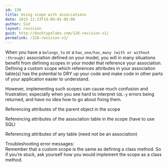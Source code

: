 ```yaml
---
id: 130
title: Using scope with associations
date: 2015-11-23T14:09:01-05:00
author: Sid
layout: revision
guid: http://ducktypelabs.com/128-revision-v1/
permalink: /128-revision-v1/
---
```

When you have a `belongs_to` or a `has_one/has_many (with or without :through)` association defined on your model, you will in many situations benefit from defining scopes in your model that reference your association. Defining a custom scope which references attributes in your association table(s) has the potential to DRY up your code and make code in other parts of your application easier to understand.

However, implementing such scopes can cause much confusion and frustration; especially when you see hard to interpret `SQL-y` errors being returned, and have no idea how to go about fixing them.

Referencing attributes of the parent object in the scope

Referencing attributes of the association table in the scope (have to use SQL)

Referencing attributes of any table (need not be an association)

Troubleshooting error messages:  
Remember that a custom scope is the same as defining a class method. So if you&#8217;re stuck, ask yourself how you would implement the scope as a class method.